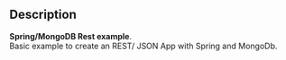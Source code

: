 ## Description
**Spring/MongoDB Rest example**.  
Basic example to create an REST/ JSON App with Spring and MongoDb.
